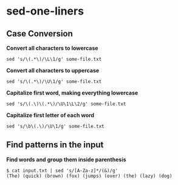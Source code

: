 # sed-one-liners

## Case Conversion

__Convert all characters to lowercase__
````
sed 's/\(.*\)/\L\1/g' some-file.txt
````

__Convert all characters to uppercase__
````
sed 's/\(.*\)/\U\1/g' some-file.txt
````

__Capitalize first word, making everything lowercase__
````
sed 's/\(.\)\(.*\)/\U\1\L\2/g' some-file.txt
````

__Capitalize first letter of each word__
````
sed 's/\b\(.\)/\U\1/g' some-file.txt
````

## Find patterns in the input
__Find words and group them inside parenthesis__  
````
$ cat input.txt | sed 's/[A-Za-z]*/(&)/g'  
(The) (quick) (brown) (fox) (jumps) (over) (the) (lazy) (dog)
````



